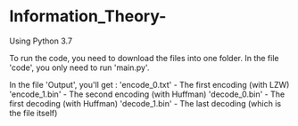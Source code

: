 # Information_Theory-

Using Python 3.7

To run the code, you need to download the files into one folder.
In the file 'code', you only need to run 'main.py'.

In the file 'Output', you'll get :
'encode_0.txt' - The first encoding (with LZW)
'encode_1.bin' - The second encoding (with Huffman)
'decode_0.bin' - The first decoding (with Huffman)
'decode_1.bin' - The last decoding (which is the file itself)


